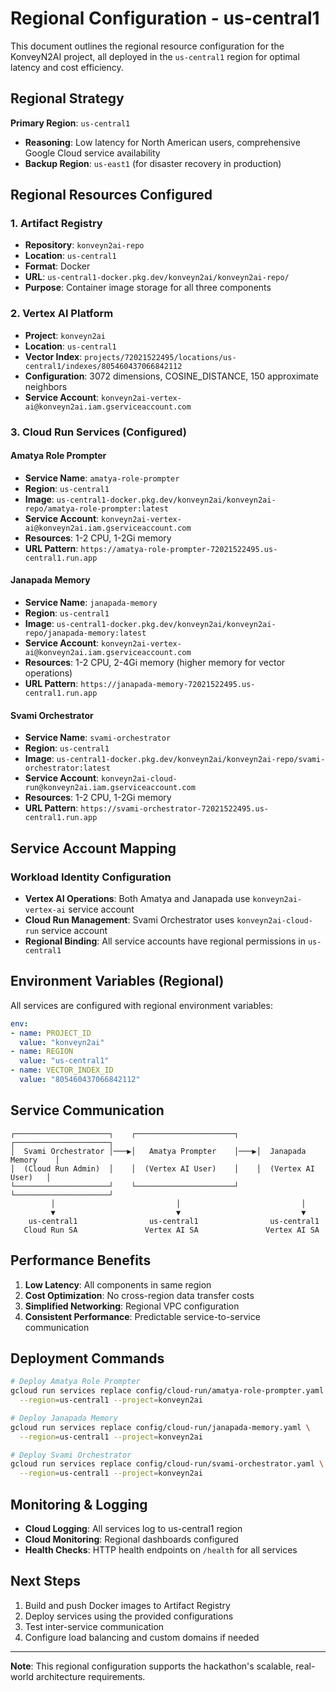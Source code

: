 # Regional Configuration - us-central1

This document outlines the regional resource configuration for the KonveyN2AI project, all deployed in the `us-central1` region for optimal latency and cost efficiency.

## Regional Strategy

**Primary Region**: `us-central1`
- **Reasoning**: Low latency for North American users, comprehensive Google Cloud service availability
- **Backup Region**: `us-east1` (for disaster recovery in production)

## Regional Resources Configured

### 1. Artifact Registry
- **Repository**: `konveyn2ai-repo`
- **Location**: `us-central1`
- **Format**: Docker
- **URL**: `us-central1-docker.pkg.dev/konveyn2ai/konveyn2ai-repo/`
- **Purpose**: Container image storage for all three components

### 2. Vertex AI Platform
- **Project**: `konveyn2ai`
- **Location**: `us-central1`
- **Vector Index**: `projects/72021522495/locations/us-central1/indexes/805460437066842112`
- **Configuration**: 3072 dimensions, COSINE_DISTANCE, 150 approximate neighbors
- **Service Account**: `konveyn2ai-vertex-ai@konveyn2ai.iam.gserviceaccount.com`

### 3. Cloud Run Services (Configured)

#### Amatya Role Prompter
- **Service Name**: `amatya-role-prompter`
- **Region**: `us-central1`
- **Image**: `us-central1-docker.pkg.dev/konveyn2ai/konveyn2ai-repo/amatya-role-prompter:latest`
- **Service Account**: `konveyn2ai-vertex-ai@konveyn2ai.iam.gserviceaccount.com`
- **Resources**: 1-2 CPU, 1-2Gi memory
- **URL Pattern**: `https://amatya-role-prompter-72021522495.us-central1.run.app`

#### Janapada Memory
- **Service Name**: `janapada-memory`
- **Region**: `us-central1`
- **Image**: `us-central1-docker.pkg.dev/konveyn2ai/konveyn2ai-repo/janapada-memory:latest`
- **Service Account**: `konveyn2ai-vertex-ai@konveyn2ai.iam.gserviceaccount.com`
- **Resources**: 1-2 CPU, 2-4Gi memory (higher memory for vector operations)
- **URL Pattern**: `https://janapada-memory-72021522495.us-central1.run.app`

#### Svami Orchestrator
- **Service Name**: `svami-orchestrator`
- **Region**: `us-central1`
- **Image**: `us-central1-docker.pkg.dev/konveyn2ai/konveyn2ai-repo/svami-orchestrator:latest`
- **Service Account**: `konveyn2ai-cloud-run@konveyn2ai.iam.gserviceaccount.com`
- **Resources**: 1-2 CPU, 1-2Gi memory
- **URL Pattern**: `https://svami-orchestrator-72021522495.us-central1.run.app`

## Service Account Mapping

### Workload Identity Configuration
- **Vertex AI Operations**: Both Amatya and Janapada use `konveyn2ai-vertex-ai` service account
- **Cloud Run Management**: Svami Orchestrator uses `konveyn2ai-cloud-run` service account
- **Regional Binding**: All service accounts have regional permissions in `us-central1`

## Environment Variables (Regional)

All services are configured with regional environment variables:

```yaml
env:
- name: PROJECT_ID
  value: "konveyn2ai"
- name: REGION
  value: "us-central1"
- name: VECTOR_INDEX_ID
  value: "805460437066842112"
```

## Service Communication

```
┌─────────────────────┐    ┌──────────────────────┐    ┌─────────────────────┐
│  Svami Orchestrator │───▶│   Amatya Prompter    │───▶│  Janapada Memory    │
│  (Cloud Run Admin)  │    │  (Vertex AI User)    │    │  (Vertex AI User)   │
└─────────────────────┘    └──────────────────────┘    └─────────────────────┘
         │                           │                           │
         ▼                           ▼                           ▼
    us-central1                us-central1                us-central1
   Cloud Run SA               Vertex AI SA               Vertex AI SA
```

## Performance Benefits

1. **Low Latency**: All components in same region
2. **Cost Optimization**: No cross-region data transfer costs
3. **Simplified Networking**: Regional VPC configuration
4. **Consistent Performance**: Predictable service-to-service communication

## Deployment Commands

```bash
# Deploy Amatya Role Prompter
gcloud run services replace config/cloud-run/amatya-role-prompter.yaml \
  --region=us-central1 --project=konveyn2ai

# Deploy Janapada Memory
gcloud run services replace config/cloud-run/janapada-memory.yaml \
  --region=us-central1 --project=konveyn2ai

# Deploy Svami Orchestrator
gcloud run services replace config/cloud-run/svami-orchestrator.yaml \
  --region=us-central1 --project=konveyn2ai
```

## Monitoring & Logging

- **Cloud Logging**: All services log to us-central1 region
- **Cloud Monitoring**: Regional dashboards configured
- **Health Checks**: HTTP health endpoints on `/health` for all services

## Next Steps

1. Build and push Docker images to Artifact Registry
2. Deploy services using the provided configurations
3. Test inter-service communication
4. Configure load balancing and custom domains if needed

---

**Note**: This regional configuration supports the hackathon's scalable, real-world architecture requirements.
